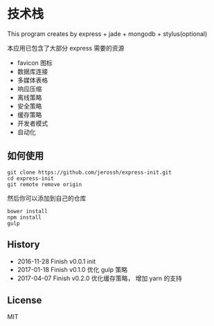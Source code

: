 # 技术栈

This program creates by express + jade + mongodb + stylus(optional)

本应用已包含了大部分 express 需要的资源

- favicon 图标
- 数据库连接
- 多媒体表格
- 响应压缩
- 离线策略
- 安全策略
- 缓存策略
- 开发者模式
- 自动化

## 如何使用

```
git clone https://github.com/jerossh/express-init.git
cd express-init
git remote remove origin
```
然后你可以添加到自己的仓库

```
bower install
npm install
gulp
```

## History

* 2016-11-28  Finish v0.0.1  init
* 2017-01-18  Finish v0.1.0  优化 gulp 策略
* 2017-04-07  Finish v0.2.0  优化缓存策略， 增加 yarn 的支持
## License
MIT
